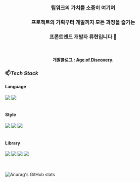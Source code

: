 
<div align=center>
	
### 팀워크의 가치를 소중히 여기며 
### 프로젝트의 기획부터 개발까지 모든 과정을 즐기는
### 프론트엔드 개발자 류현입니다 👋
	
<br>

#### 개발블로그 : [Age of Discovery](https://jurgen-94.tistory.com/).

</div>
	
### 📫_Tech Stack_

#### Language
<div>
<img src="https://img.shields.io/badge/JavaScript-F7DF1E?style=flat-squre&logo=JavaScript&logoColor=white">
<img src="https://img.shields.io/badge/TypeScript-3178C6?style=flat-squre&logo=TypeScript&logoColor=white">
</div>
<br>

#### Style
<div>
<img src="https://img.shields.io/badge/Sass-CC6699?style=flat-squre&logo=Sass&logoColor=white">
<img src="https://img.shields.io/badge/styled_components-DB7093?style=flat-squre&logo=styledcomponents&logoColor=white">
<img src="https://img.shields.io/badge/Tailwind CSS-06B6D4?style=flat-squre&logo=tailwindCss&logoColor=white">
</div>
<br>

#### Library
<div>
<img src="https://img.shields.io/badge/React-61DAFB?style=flat-squre&logo=React&logoColor=white">
<img src="https://img.shields.io/badge/REDUX-764ABC?style=flat-squre&logo=redux&logoColor=white">
<img src="https://img.shields.io/badge/RTK Query-764ABC?style=flat-squre&logo=React&logoColor=white"/>
<img src="https://img.shields.io/badge/React Query-FF4154?style=flat-squre&logo=React&logoColor=white"/>
</div>
<br>
<br>

![Anurag's GitHub stats](https://github-readme-stats.vercel.app/api?username=LuisKlopp&show_icons=true&theme=radical)
